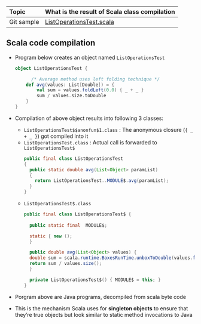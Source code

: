 | Topic | What is the result of Scala class compilation |
| :--- | :--- |
| Git sample | [ListOperationsTest.scala](https://github.com/inbravo/scala-src/blob/master/src/main/scala/com/inbravo/lang/ListOperationsTest.scala)|


##	Scala code compilation

*	Program below creates an object named `ListOperationsTest`
	```scala
	object ListOperationsTest {
	
		  /* Average method uses left folding technique */
		def avg(values: List[Double]) = {
			val sum = values.foldLeft(0.0) { _ + _ }
			sum / values.size.toDouble
		}
	}
	```
*	Compilation of above object results into following 3 classes: 
	*	`ListOperationsTest$$anonfun$1.class` 		: 	The anonymous closure (`{ _ + _ }`) got compiled into it
	*	`ListOperationsTest.class`		      	:	Actual call is forwarded to `ListOperationsTest$`
		```java
		public final class ListOperationsTest
		{
		  public static double avg(List<Object> paramList)
		  {
		    return ListOperationsTest..MODULE$.avg(paramList);
		  }
		}
		```
	*	`ListOperationsTest$.class`
		```java
		public final class ListOperationsTest$ {
		  
		  public static final  MODULE$;

		  static { new ();
		  }

		  public double avg(List<Object> values) { 
		  double sum = scala.runtime.BoxesRunTime.unboxToDouble(values.foldLeft(scala.runtime.BoxesRunTime.boxToDouble(0.0D), new ListOperationsTest..anonfun.1()));
		  return sum / values.size(); 
		  }

		  private ListOperationsTest$() { MODULE$ = this; }
		}
		```

*	Porgram above are Java programs, decompiled from scala byte code
*	This is the mechanism Scala uses for **singleton objects** to ensure that they’re true objects but look similar to static method invocations to Java

